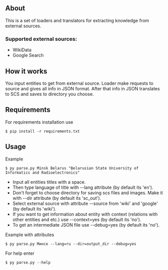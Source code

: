 About
------------

This is a set of loaders and translators for extracting knowledge from external sources.

### Supported external sources:

* WikiData
* Google Search

How it works
------------

You input entities to get from external source. Loader make requests to source and gives all info in JSON format. After that info in JSON translates to SCS and saves to directory you choose.

Requirements
------------

For requirements installation use

    $ pip install -r requirements.txt

Usage
------------

Example

    $ py parse.py Minsk Belarus "Belarusian State University of Informatics and Radioelectronics"

* Input all entities titles with a space. 
* Then type language of title with --lang attribute (by default its 'en'). 
* Don't forget to choose directory for saving scs files and images. Make it with --dir attribute (by default its 'sc_out'). 
* Select external source with attribute --source from 'wiki' and 'google' (by default its 'wiki'). 
* If you want to get information about entity with context (relations with other entities and etc.) use --context=yes (by default its 'no'). 
* To get an intermediate JSON file use --debug=yes (by default its 'no').

Example with attributes

    $ py parse.py Минск --lang=ru --dir=output_dir --debug=yes

For help enter

    $ py parse.py --help